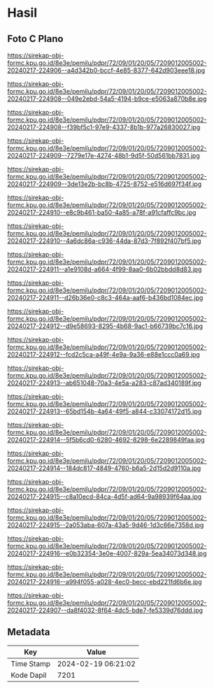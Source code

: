 # Hasil

## Foto C Plano

https://sirekap-obj-formc.kpu.go.id/8e3e/pemilu/pdpr/72/09/01/20/05/7209012005002-20240217-224906--a4d342b0-bccf-4e85-8377-642d903eee18.jpg

https://sirekap-obj-formc.kpu.go.id/8e3e/pemilu/pdpr/72/09/01/20/05/7209012005002-20240217-224908--049e2ebd-54a5-4194-b9ce-e5063a870b8e.jpg

https://sirekap-obj-formc.kpu.go.id/8e3e/pemilu/pdpr/72/09/01/20/05/7209012005002-20240217-224908--f39bf5c1-97e9-4337-8b1b-977a26830027.jpg

https://sirekap-obj-formc.kpu.go.id/8e3e/pemilu/pdpr/72/09/01/20/05/7209012005002-20240217-224909--7279e17e-4274-48b1-9d5f-50d561bb7831.jpg

https://sirekap-obj-formc.kpu.go.id/8e3e/pemilu/pdpr/72/09/01/20/05/7209012005002-20240217-224909--3de13e2b-bc8b-4725-8752-e516d697f34f.jpg

https://sirekap-obj-formc.kpu.go.id/8e3e/pemilu/pdpr/72/09/01/20/05/7209012005002-20240217-224910--e8c9b461-ba50-4a85-a78f-a91cfaffc9bc.jpg

https://sirekap-obj-formc.kpu.go.id/8e3e/pemilu/pdpr/72/09/01/20/05/7209012005002-20240217-224910--4a6dc86a-c936-44da-87d3-7f892f407bf5.jpg

https://sirekap-obj-formc.kpu.go.id/8e3e/pemilu/pdpr/72/09/01/20/05/7209012005002-20240217-224911--a1e9108d-a664-4f99-8aa0-6b02bbdd8d83.jpg

https://sirekap-obj-formc.kpu.go.id/8e3e/pemilu/pdpr/72/09/01/20/05/7209012005002-20240217-224911--d26b36e0-c8c3-464a-aaf6-b436bd1084ec.jpg

https://sirekap-obj-formc.kpu.go.id/8e3e/pemilu/pdpr/72/09/01/20/05/7209012005002-20240217-224912--d9e58693-8295-4b68-9ac1-b66739bc7c16.jpg

https://sirekap-obj-formc.kpu.go.id/8e3e/pemilu/pdpr/72/09/01/20/05/7209012005002-20240217-224912--fcd2c5ca-a49f-4e9a-9a36-e88e1ccc0a69.jpg

https://sirekap-obj-formc.kpu.go.id/8e3e/pemilu/pdpr/72/09/01/20/05/7209012005002-20240217-224913--ab651048-70a3-4e5a-a283-c87ad340189f.jpg

https://sirekap-obj-formc.kpu.go.id/8e3e/pemilu/pdpr/72/09/01/20/05/7209012005002-20240217-224913--65bd154b-4a64-49f5-a844-c33074172d15.jpg

https://sirekap-obj-formc.kpu.go.id/8e3e/pemilu/pdpr/72/09/01/20/05/7209012005002-20240217-224914--5f5b6cd0-6280-4692-8298-6e2289849faa.jpg

https://sirekap-obj-formc.kpu.go.id/8e3e/pemilu/pdpr/72/09/01/20/05/7209012005002-20240217-224914--184dc817-4849-4760-b6a5-2d15d2d9110a.jpg

https://sirekap-obj-formc.kpu.go.id/8e3e/pemilu/pdpr/72/09/01/20/05/7209012005002-20240217-224915--c8a10ecd-84ca-4d5f-ad64-9a98939f64aa.jpg

https://sirekap-obj-formc.kpu.go.id/8e3e/pemilu/pdpr/72/09/01/20/05/7209012005002-20240217-224915--2a053aba-607a-43a5-9d46-1d3c66e7358d.jpg

https://sirekap-obj-formc.kpu.go.id/8e3e/pemilu/pdpr/72/09/01/20/05/7209012005002-20240217-224916--e0b32354-3e0e-4007-829a-5ea34073d348.jpg

https://sirekap-obj-formc.kpu.go.id/8e3e/pemilu/pdpr/72/09/01/20/05/7209012005002-20240217-224916--a994f055-a028-4ec0-becc-ebd221fd6b6e.jpg

https://sirekap-obj-formc.kpu.go.id/8e3e/pemilu/pdpr/72/09/01/20/05/7209012005002-20240217-224907--da8f4032-8f64-4dc5-bde7-fe5339d76ddd.jpg


## Metadata

| Key        | Value               |
| ---------- | ------------------- |
| Time Stamp | 2024-02-19 06:21:02 |
| Kode Dapil | 7201                |



